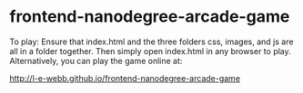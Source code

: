 frontend-nanodegree-arcade-game
===============================

To play: Ensure that index.html and the three folders css, images, and js
are all in a folder together.  Then simply open index.html in any browser
to play.  Alternatively, you can play the game online at:

http://l-e-webb.github.io/frontend-nanodegree-arcade-game
